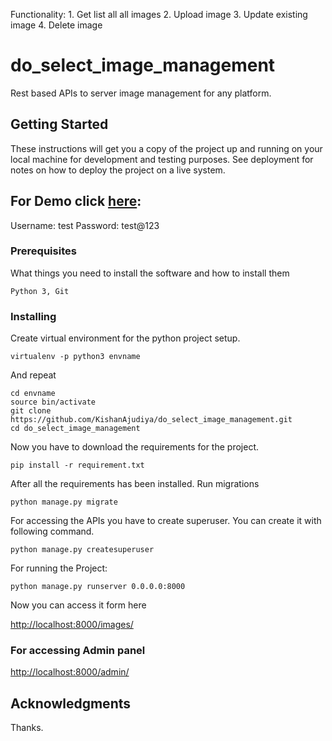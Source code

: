 Functionality:
     1. Get list all all images
     2. Upload image
     3. Update existing image
     4. Delete image
 
# do_select_image_management

Rest based APIs to server image management for any platform.

## Getting Started

These instructions will get you a copy of the project up and running on your local machine for development and testing purposes. See deployment for notes on how to deploy the project on a live system.

## For Demo click [here](https://radiant-tundra-99837.herokuapp.com/images/):

Username: test
Password: test@123

### Prerequisites

What things you need to install the software and how to install them

```
Python 3, Git
```

### Installing

Create virtual environment for the python project setup.

```
virtualenv -p python3 envname
```

And repeat

```
cd envname
source bin/activate
git clone https://github.com/KishanAjudiya/do_select_image_management.git
cd do_select_image_management
```

Now you have to download the requirements for the project.

```
pip install -r requirement.txt
```

After all the requirements has been installed. Run migrations

```
python manage.py migrate
```
For accessing the APIs you have to create superuser. You can create it with following command.
```
python manage.py createsuperuser
```

For running the Project:

```
python manage.py runserver 0.0.0.0:8000
```

Now you can access it form here

[http://localhost:8000/images/](http://localhost:8000/images/)

### For accessing Admin panel
[http://localhost:8000/admin/](http://localhost:8000/admin/)


## Acknowledgments

Thanks.